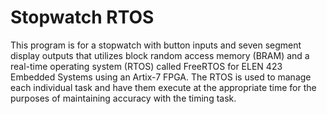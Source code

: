 Stopwatch RTOS
==============
This program is for a stopwatch with button inputs and seven segment display outputs that utilizes block random access memory (BRAM) and a real-time operating system (RTOS) called FreeRTOS for ELEN 423 Embedded Systems using an Artix-7 FPGA. The RTOS is used to manage each individual task and have them execute at the appropriate time for the purposes of maintaining accuracy with the timing task.
